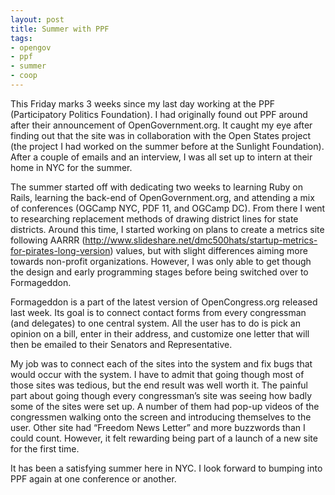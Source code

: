 ```yaml
---
layout: post
title: Summer with PPF
tags:
- opengov
- ppf
- summer
- coop
---
```

This Friday marks 3 weeks since my last day working at the PPF (Participatory Politics Foundation). I had originally found out PPF around after their announcement of OpenGovernment.org. It caught my eye after finding out that the site was in collaboration with the Open States project (the project I had worked on the summer before at the Sunlight Foundation). After a couple of emails and an interview, I was all set up to intern at their home in NYC for the summer. 


The summer started off with dedicating two weeks to learning Ruby on Rails, learning the back-end of OpenGovernment.org, and attending a mix of conferences (OGCamp NYC, PDF 11, and OGCamp DC). From there I went to researching replacement methods of drawing district lines for state districts. Around this time, I started working on plans to create a metrics site following AARRR (http://www.slideshare.net/dmc500hats/startup-metrics-for-pirates-long-version) values, but with slight differences aiming more towards non-profit organizations. However, I was only able to get though the design and early programming stages before being switched over to Formageddon. 


Formageddon is a part of the latest version of OpenCongress.org released last week. Its goal is to connect contact forms from every congressman (and delegates) to one central system. All the user has to do is pick an opinion on a bill, enter in their address, and customize one letter that will then be emailed to their Senators and Representative. 


My job was to connect each of the sites into the system and fix bugs that would occur with the system. I have to admit that going though most of those sites was tedious, but the end result was well worth it. The painful part about going though every congressman’s site was seeing how badly some of the sites were set up. A number of them had pop-up videos of the congressmen walking onto the screen and introducing themselves to the user. Other site had “Freedom News Letter” and more buzzwords than I could count. However, it felt rewarding being part of a launch of a new site for the first time. 


It has been a satisfying summer here in NYC. I look forward to bumping into PPF again at one conference or another.
